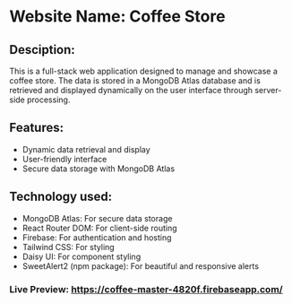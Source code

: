 # Website Name: Coffee Store
## Desciption:
This is a full-stack web application designed to manage and showcase a coffee store. The data is stored in a MongoDB Atlas database and is retrieved and displayed dynamically on the user interface through server-side processing.

## Features:
- Dynamic data retrieval and display
- User-friendly interface
- Secure data storage with MongoDB Atlas

## Technology used:
- MongoDB Atlas: For secure data storage
- React Router DOM: For client-side routing
- Firebase: For authentication and hosting
- Tailwind CSS: For styling
- Daisy UI: For component styling
- SweetAlert2 (npm package): For beautiful and responsive alerts

### Live Preview: https://coffee-master-4820f.firebaseapp.com/
